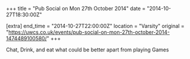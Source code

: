 +++
title = "Pub Social on Mon 27th October 2014"
date = "2014-10-27T18:30:00Z"

[extra]
end_time = "2014-10-27T22:00:00Z"
location = "Varsity"
original = "https://uwcs.co.uk/events/pub-social-on-mon-27th-october-2014-1474489100580/"
+++

Chat, Drink, and eat what could be better apart from playing Games

